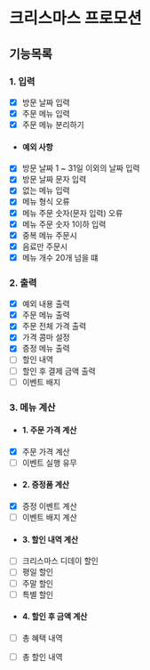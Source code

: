 # 크리스마스 프로모션

## 기능목록

### 1. 입력

- [x] 방문 날짜 입력
- [x] 주문 메뉴 입력
- [x] 주문 메뉴 분리하기

- #### 예외 사항
- [x] 방문 날짜 1 ~ 31일 이외의 날짜 입력
- [x] 방문 날짜 문자 입력
- [x] 없는 메뉴 입력
- [x] 메뉴 형식 오류
- [x] 메뉴 주문 숫자(문자 입력) 오류
- [x] 메뉴 주문 숫자 1이하 입력
- [x] 중복 메뉴 주문시
- [x] 음료만 주문시
- [x] 메뉴 개수 20개 넘을 떄

### 2. 출력

- [x] 예외 내용 출력
- [x] 주문 메뉴 출력
- [x] 주문 전체 가격 출력
- [x] 가격 콤마 설정
- [x] 증정 메뉴 출력
- [ ] 할인 내역
- [ ] 할인 후 결제 금액 출력
- [ ] 이벤트 배지

### 3. 메뉴 계산

- #### 1. 주문 가격 계산
- [x] 주문 가격 계산
- [ ] 이벤트 실행 유무

- #### 2. 증정품 계산
- [x] 증정 이벤트 계산
- [ ] 이벤트 배지 계산

- #### 3. 할인 내역 계산
- [ ] 크리스마스 디데이 할인
- [ ] 평일 할인
- [ ] 주말 할인
- [ ] 특별 할인

- #### 4. 할인 후 금액 계산
- [ ] 총 혜택 내역
- [ ] 총 할인 내역

